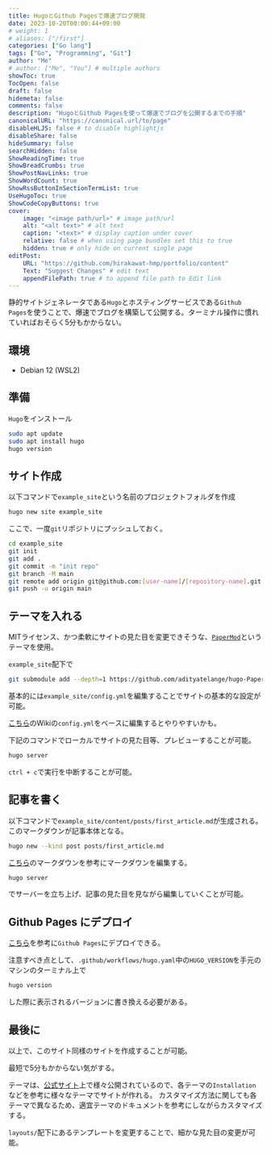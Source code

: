 ```yaml
---
title: HugoとGithub Pagesで爆速ブログ開発
date: 2023-10-20T00:00:44+09:00
# weight: 1
# aliases: ["/first"]
categories: ["Go lang"]
tags: ["Go", "Programming", "Git"]
author: "Me"
# author: ["Me", "You"] # multiple authors
showToc: true
TocOpen: false
draft: false
hidemeta: false
comments: false
description: "HugoとGithub Pagesを使って爆速でブログを公開するまでの手順"
canonicalURL: "https://canonical.url/to/page"
disableHLJS: false # to disable highlightjs
disableShare: false
hideSummary: false
searchHidden: false
ShowReadingTime: true
ShowBreadCrumbs: true
ShowPostNavLinks: true
ShowWordCount: true
ShowRssButtonInSectionTermList: true
UseHugoToc: true
ShowCodeCopyButtons: true
cover:
    image: "<image path/url>" # image path/url
    alt: "<alt text>" # alt text
    caption: "<text>" # display caption under cover
    relative: false # when using page bundles set this to true
    hidden: true # only hide on current single page
editPost:
    URL: "https://github.com/hirakawat-hmp/portfolio/content"
    Text: "Suggest Changes" # edit text
    appendFilePath: true # to append file path to Edit link
---
```


静的サイトジェネレータである`Hugo`とホスティングサービスである`Github Pages`を使うことで、爆速でブログを構築して公開する。ターミナル操作に慣れていればおそらく5分もかからない。

## 環境
* Debian 12 (WSL2)

## 準備
`Hugo`をインストール
```bash
sudo apt update
sudo apt install hugo
hugo version
```

## サイト作成
以下コマンドで`example_site`という名前のプロジェクトフォルダを作成
```bash
hugo new site example_site
```
ここで、一度`git`リポジトリにプッシュしておく。
```bash
cd example_site
git init
git add .
git commit -m "init repo"
git branch -M main
git remote add origin git@github.com:[user-name]/[repository-name].git
git push -u origin main
```

## テーマを入れる
MITライセンス、かつ柔軟にサイトの見た目を変更できそうな、[`PaperMod`](https://github.com/adityatelange/hugo-PaperMod)というテーマを使用。

`example_site`配下で
```bash
git submodule add --depth=1 https://github.com/adityatelange/hugo-PaperMod.git themes/PaperMod
```
基本的には`example_site/config.yml`を編集することでサイトの基本的な設定が可能。

[こちら](https://github.com/adityatelange/hugo-PaperMod/wiki/Installation)のWikiの`config.yml`をベースに編集するとやりやすいかも。

下記のコマンドでローカルでサイトの見た目等、プレビューすることが可能。
```bash
hugo server
```
`ctrl + c`で実行を中断することが可能。

## 記事を書く
以下コマンドで`example_site/content/posts/first_article.md`が生成される。
このマークダウンが記事本体となる。
```bash
hugo new --kind post posts/first_article.md
```
[こちら](https://github.com/adityatelange/hugo-PaperMod/wiki/Installation#sample-pagemd)のマークダウンを参考にマークダウンを編集する。
```bash
hugo server
```
でサーバーを立ち上げ、記事の見た目を見ながら編集していくことが可能。

## Github Pages にデプロイ
[こちら](https://gohugo.io/hosting-and-deployment/hosting-on-github/)を参考に`Github Pages`にデプロイできる。

注意すべき点として、`.github/workflows/hugo.yaml`中の`HUGO_VERSION`を手元のマシンのターミナル上で
```bash
hugo version
```
した際に表示されるバージョンに書き換える必要がある。

## 最後に
以上で、このサイト同様のサイトを作成することが可能。

最短で5分もかからない気がする。

テーマは、[公式サイト](https://themes.gohugo.io/)上で様々公開されているので、各テーマの`Installation`などを参考に様々なテーマでサイトが作れる。
カスタマイズ方法に関しても各テーマで異なるため、適宜テーマのドキュメントを参考にしながらカスタマイズする。

`layouts/`配下にあるテンプレートを変更することで、細かな見た目の変更が可能。
